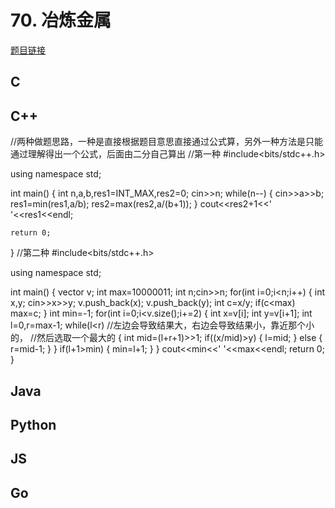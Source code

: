 # 70. 冶炼金属

[题目链接](https://kamacoder.com/problempage.php?pid=1109)

## C

## C++
//两种做题思路，一种是直接根据题目意思直接通过公式算，另外一种方法是只能通过理解得出一个公式，后面由二分自己算出
//第一种
#include<bits/stdc++.h>

using namespace std;

int main()
{
    int n,a,b,res1=INT_MAX,res2=0;
    cin>>n;
    while(n--)
    {
        cin>>a>>b;
        res1=min(res1,a/b);
        res2=max(res2,a/(b+1));
    }
    cout<<res2+1<<' '<<res1<<endl;
    
    return 0;
}
//第二种
#include<bits/stdc++.h>
  
using namespace std;
  
int main()
{
    vector<int> v;
    int max=10000011;
    int n;cin>>n;
    for(int i=0;i<n;i++)
    {
        int x,y;
        cin>>x>>y;
        v.push_back(x);
        v.push_back(y);
        int c=x/y;
        if(c<max)
            max=c;
    }
    int min=-1;
    for(int i=0;i<v.size();i+=2)
    {
        int x=v[i];
        int y=v[i+1];
        int l=0,r=max-1;
        while(l<r) //左边会导致结果大，右边会导致结果小，靠近那个小的，
        //然后选取一个最大的
        {
            int mid=(l+r+1)>>1;
            if((x/mid)>y)
            {
                l=mid;
            }
            else
            {
                r=mid-1;
            }
        }
        if(l+1>min)
        {
            min=l+1;
        }
    }
    cout<<min<<' '<<max<<endl;
    return 0;
}

## Java

## Python

## JS

## Go
